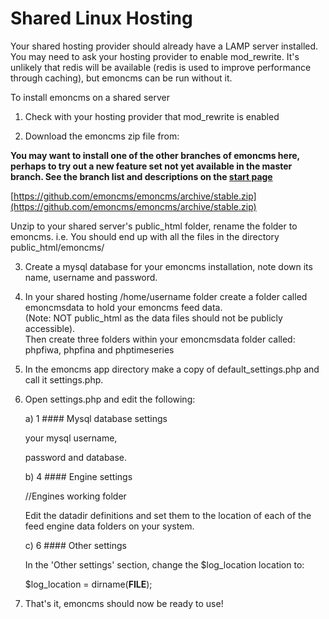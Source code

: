# Shared Linux Hosting

Your shared hosting provider should already have a LAMP server installed. You may need to ask your hosting provider to enable mod_rewrite. It's unlikely that redis will be available (redis is used to improve performance through caching), but emoncms can be run without it.

To install emoncms on a shared server

1) Check with your hosting provider that mod_rewrite is enabled

2) Download the emoncms zip file from:

**You may want to install one of the other branches of emoncms here, perhaps to try out a new feature set not yet available in the master branch. See the branch list and descriptions on the [start page](https://github.com/emoncms/emoncms)**

[https://github.com/emoncms/emoncms/archive/stable.zip](https://github.com/emoncms/emoncms/archive/stable.zip)

Unzip to your shared server's public_html folder, rename the folder to emoncms.
i.e. You should end up with all the files in the directory public_html/emoncms/

3) Create a mysql database for your emoncms installation, note down its name, username and password.

4) In your shared hosting /home/username folder create a folder called emoncmsdata to hold your emoncms feed data.  
(Note: NOT public_html as the data files should not be publicly accessible).  
Then create three folders within your emoncmsdata folder called: phpfiwa, phpfina and phptimeseries

5) In the emoncms app directory make a copy of default_settings.php and call it settings.php.  

6)  Open settings.php and edit the following:

    a)  1 #### Mysql database settings
    
    your mysql username,
    
    password and database.
    
    b)  4 #### Engine settings
    
    //Engines working folder
    
    Edit the datadir definitions and set them to the location of each of the feed engine data folders on your system.

    c)  6 #### Other settings
    
    In the 'Other settings' section, change the $log_location location to:  

    $log_location = dirname(__FILE__);

6) That's it, emoncms should now be ready to use!
